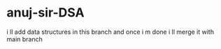 # anuj-sir-DSA
i ll add data structures in this branch and once i m done i ll merge it with main branch
